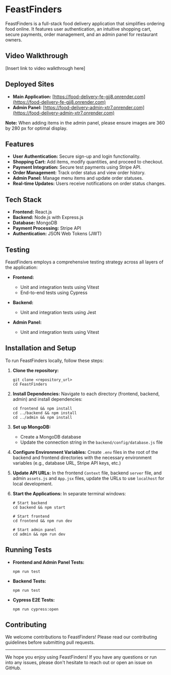 # FeastFinders

FeastFinders is a full-stack food delivery application that simplifies ordering food online. It features user authentication, an intuitive shopping cart, secure payments, order management, and an admin panel for restaurant owners.

## Video Walkthrough

[Insert link to video walkthrough here]

## Deployed Sites

- **Main Application:** [https://food-delivery-fe-gjj8.onrender.com](https://food-delivery-fe-gjj8.onrender.com)
- **Admin Panel:** [https://food-delivery-admin-xtr7.onrender.com](https://food-delivery-admin-xtr7.onrender.com)

**Note:** When adding items in the admin panel, please ensure images are 360 by 280 px for optimal display.

## Features

- **User Authentication:** Secure sign-up and login functionality.
- **Shopping Cart:** Add items, modify quantities, and proceed to checkout.
- **Payment Integration:** Secure test payments using Stripe API.
- **Order Management:** Track order status and view order history.
- **Admin Panel:** Manage menu items and update order statuses.
- **Real-time Updates:** Users receive notifications on order status changes.

## Tech Stack

- **Frontend:** React.js
- **Backend:** Node.js with Express.js
- **Database:** MongoDB
- **Payment Processing:** Stripe API
- **Authentication:** JSON Web Tokens (JWT)

## Testing

FeastFinders employs a comprehensive testing strategy across all layers of the application:

- **Frontend:** 
  - Unit and integration tests using Vitest
  - End-to-end tests using Cypress

- **Backend:** 
  - Unit and integration tests using Jest

- **Admin Panel:** 
  - Unit and integration tests using Vitest

## Installation and Setup

To run FeastFinders locally, follow these steps:

1. **Clone the repository:**
   ```
   git clone <repository_url>
   cd FeastFinders
   ```

2. **Install Dependencies:**
   Navigate to each directory (frontend, backend, admin) and install dependencies:
   ```
   cd frontend && npm install
   cd ../backend && npm install
   cd ../admin && npm install
   ```

3. **Set up MongoDB:**
   - Create a MongoDB database
   - Update the connection string in the `backend/config/database.js` file

4. **Configure Environment Variables:**
   Create `.env` files in the root of the backend and frontend directories with the necessary environment variables (e.g., database URL, Stripe API keys, etc.)

5. **Update API URLs:**
   In the frontend `Context` file, backend `server` file, and admin `assets.js` and `App.jsx` files, update the URLs to use `localhost` for local development.

6. **Start the Applications:**
   In separate terminal windows:
   ```
   # Start backend
   cd backend && npm start

   # Start frontend
   cd frontend && npm run dev

   # Start admin panel
   cd admin && npm run dev
   ```

## Running Tests

- **Frontend and Admin Panel Tests:**
  ```
  npm run test
  ```

- **Backend Tests:**
  ```
  npm run test
  ```

- **Cypress E2E Tests:**
  ```
  npm run cypress:open
  ```

## Contributing

We welcome contributions to FeastFinders! Please read our contributing guidelines before submitting pull requests.


---

We hope you enjoy using FeastFinders! If you have any questions or run into any issues, please don't hesitate to reach out or open an issue on GitHub.
